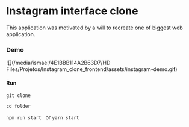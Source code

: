 # Instagram interface clone

This application was motivated by a will to recreate one of biggest web application.



### Demo

![](/media/ismael/4E1BBB114A2B63D7/HD Files/Projetos/Instagram_clone_frontend/assets/instagram-demo.gif)



#### Run

`git clone `

`cd folder`

`npm run start ` or `yarn start`